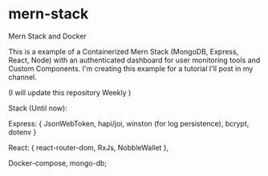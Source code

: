 # mern-stack
Mern Stack and Docker

This is a example of a Containerized Mern Stack (MongoDB, Express, React, Node) with an authenticated dashboard for user monitoring tools and Custom Components.
I'm creating this example for a tutorial I'll post in my channel.

(I will update this repository Weekly )

Stack (Until now):

Express: {
  JsonWebToken, 
  hapi/joi, 
  winston (for log persistence),
  bcrypt,
  dotenv
}

React: {
  react-router-dom,
  RxJs,
  NobbleWallet
},

Docker-compose,
mongo-db;

